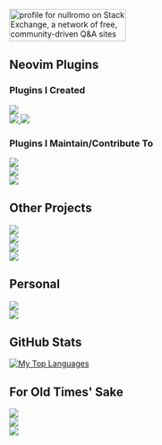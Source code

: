 <a href="https://stackexchange.com/users/5658021/nullromo"><img src="https://stackexchange.com/users/flair/5658021.png" width="208" height="58" alt="profile for nullromo on Stack Exchange, a network of free, community-driven Q&amp;A sites" title="profile for nullromo on Stack Exchange, a network of free, community-driven Q&amp;A sites" /></a>

## Neovim Plugins

### Plugins I Created

<a href="https://github.com/nullromo/go-up.nvim">
  <img src="https://github-readme-stats.vercel.app/api/pin/?username=nullromo&repo=go-up.nvim" />
</a>
<br />
<a href="https://github.com/nullromo/cash.nvim">
  <img src="https://github-readme-stats.vercel.app/api/pin/?username=nullromo&repo=cash.nvim" />
</a>
<a href="https://github.com/nullromo/fishtank.nvim">
  <img src="https://github-readme-stats.vercel.app/api/pin/?username=nullromo&repo=fishtank.nvim" />
</a>
<br />

### Plugins I Maintain/Contribute To

<a href="https://github.com/winston0410/mark-radar.nvim">
  <img src="https://github-readme-stats.vercel.app/api/pin/?username=winston0410&repo=mark-radar.nvim&show_owner=true" />
</a>
<br />
<a href="https://github.com/tuurep/registereditor">
  <img src="https://github-readme-stats.vercel.app/api/pin/?username=tuurep&repo=registereditor&show_owner=true" />
</a>
<br />
<a href="https://github.com/nullromo/minintro.nvim">
  <img src="https://github-readme-stats.vercel.app/api/pin/?username=nullromo&repo=minintro.nvim&show_owner=true" />
</a>

## Other Projects

<a href="https://github.com/nullromo/mtg-spoiler-notifier">
  <img src="https://github-readme-stats.vercel.app/api/pin/?username=nullromo&repo=mtg-spoiler-notifier" />
</a>
<br />
<a href="https://github.com/nullromo/hptcg-proxy-printer">
  <img src="https://github-readme-stats.vercel.app/api/pin/?username=nullromo&repo=hptcg-proxy-printer" />
</a>
<br />
<a href="https://github.com/nullromo/fraudle">
  <img src="https://github-readme-stats.vercel.app/api/pin/?username=nullromo&repo=fraudle" />
</a>
<br />
<a href="https://github.com/nullromo/doxygen-example">
  <img src="https://github-readme-stats.vercel.app/api/pin/?username=nullromo&repo=doxygen-example" />
</a>

## Personal

<a href="https://github.com/nullromo/vimrcgit">
  <img src="https://github-readme-stats.vercel.app/api/pin/?username=nullromo&repo=vimrcgit" />
</a>
<br />
<a href="https://github.com/nullromo/kylekovacs">
  <img src="https://github-readme-stats.vercel.app/api/pin/?username=nullromo&repo=kylekovacs" />
</a>

## GitHub Stats

[![My Top Languages](https://github-readme-stats.vercel.app/api/top-langs/?username=nullromo&langs_count=20&layout=compact)](https://github.com/anuraghazra/github-readme-stats)

## For Old Times' Sake

<a href="https://github.com/nullromo/equinox">
  <img src="https://github-readme-stats.vercel.app/api/pin/?username=nullromo&repo=equinox" />
</a>
<br />
<a href="https://github.com/nullromo/compression-accelerator">
  <img src="https://github-readme-stats.vercel.app/api/pin/?username=nullromo&repo=compression-accelerator" />
</a>
<br />
<a href="https://github.com/nullromo/DungeonGmae">
  <img src="https://github-readme-stats.vercel.app/api/pin/?username=nullromo&repo=DungeonGmae" />
</a>
